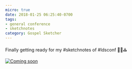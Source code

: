 ```yaml
---
micro: true
date: 2018-01-25 06:25:40-0700
tags:
- general conference
- sketchnotes
category: Gospel Sketcher
---
```


Finally getting ready for my #sketchnotes of #ldsconf ✍🏼⛪️

[![Coming soon](https://media.bennorris.org/images/gospelsketcher/uploads/2018/1d834795ed.jpg)](https://media.bennorris.org/images/gospelsketcher/uploads/2018/1d834795ed.jpg)

